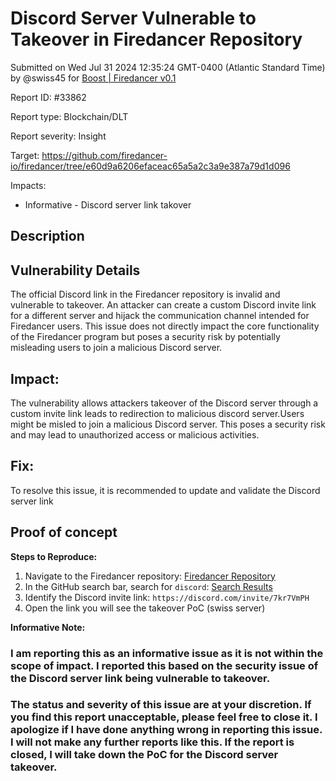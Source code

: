 
# Discord Server Vulnerable to Takeover in Firedancer Repository

Submitted on Wed Jul 31 2024 12:35:24 GMT-0400 (Atlantic Standard Time) by @swiss45 for [Boost | Firedancer v0.1](https://immunefi.com/bounty/firedancer-boost/)

Report ID: #33862

Report type: Blockchain/DLT

Report severity: Insight

Target: https://github.com/firedancer-io/firedancer/tree/e60d9a6206efaceac65a5a2c3a9e387a79d1d096

Impacts:
- Informative - Discord server link takover

## Description
## Vulnerability Details
The official Discord link in the Firedancer repository is invalid and vulnerable to takeover. An attacker can create a custom Discord invite link for a different server and hijack the communication channel intended for Firedancer users. This issue does not directly impact the core functionality of the Firedancer program but poses a security risk by potentially misleading users to join a malicious Discord server.

## Impact:
The vulnerability allows attackers takeover of the Discord server through a custom invite link leads to redirection to malicious discord server.Users might be misled to join a malicious Discord server. This poses a security risk and may lead to unauthorized access or malicious activities.

## Fix:
To resolve this issue, it is recommended to update and validate the Discord server link
        
## Proof of concept
**Steps to Reproduce:**
1. Navigate to the Firedancer repository: [Firedancer Repository](https://github.com/firedancer-io/firedancer/tree/e60d9a6206efaceac65a5a2c3a9e387a79d1d096)
2. In the GitHub search bar, search for `discord`: [Search Results](https://github.com/search?q=repo%3Afiredancer-io%2Ffiredancer%20discord&type=code)
3. Identify the Discord invite link: `https://discord.com/invite/7kr7VmPH`
4. Open the link you will see the takeover PoC (swiss server)

**Informative Note:**

### I am reporting this as an informative issue as it is not within the scope of impact. I reported this based on the security issue of the Discord server link being vulnerable to takeover. 

### The status and severity of this issue are at your discretion. If you find this report unacceptable, please feel free to close it. I apologize if I have done anything wrong in reporting this issue. I will not make any further reports like this. If the report is closed, I will take down the PoC for the Discord server takeover.